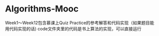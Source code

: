 # Algorithms-Mooc

Week1～Week12包含慕课上Quiz Practice的参考解答和代码实现（如果题目能用代码实现的话)
code文件夹里的代码是书上算法的实现，可以直接运行
